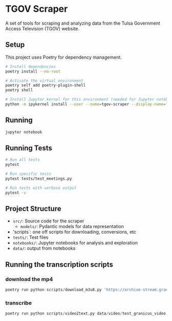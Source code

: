 # TGOV Scraper

A set of tools for scraping and analyzing data from the Tulsa Government Access Television (TGOV) website.

## Setup

This project uses Poetry for dependency management.

```bash
# Install dependencies
poetry install --no-root

# Activate the virtual environment
poetry self add poetry-plugin-shell
poetry shell

# Install Jupyter kernel for this environment (needed for Jupyter notebooks)
python -m ipykernel install --user --name=tgov-scraper --display-name="TGOV Scraper"
```

## Running

```bash
jupyter notebook
```

## Running Tests

```bash
# Run all tests
pytest

# Run specific tests
pytest tests/test_meetings.py

# Run tests with verbose output
pytest -v
```

## Project Structure

- `src/`: Source code for the scraper
  - `models/`: Pydantic models for data representation
- 'scripts`: one off scripts for downloading, conversions, etc
- `tests/`: Test files
- `notebooks/`: Jupyter notebooks for analysis and exploration
- `data/`: output from notebooks

## Running the transcription scripts

### download the mp4

```py
poetry run python scripts/download_m3u8.py 'https://archive-stream.granicus.com/OnDemand/_definst_/mp4:archive/tulsa-ok/tulsa-ok_843d30f2-b631-4a16-8018-a2a31930be70.mp4/playlist.m3u8' --output data/video/test_granicus_video.mp4
```

### transcribe

```py
poetry run python scripts/video2text.py data/video/test_granicus_video.mp4 --model-size tiny --verbose
```
